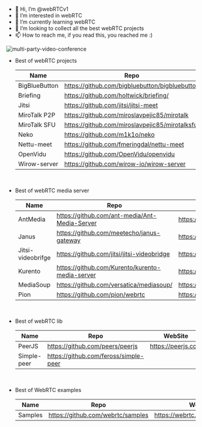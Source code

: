 <br/>

- 👋 Hi, I’m @webRTCv1
- 👀 I’m interested in webRTC
- 🌱 I’m currently learning webRTC
- 💞️ I’m looking to collect all the best webRTC projects
- 📫 How to reach me, if you read this, you reached me :)

![multi-party-video-conference](https://user-images.githubusercontent.com/104159437/164714607-48839e91-5551-4962-9187-3f2ad7d7259c.png)

- Best of webRTC projects

  |  Name  |  Repo  | WebSite  |
  |-----------------|--------------|-------------|
  | BigBlueButton | https://github.com/bigbluebutton/bigbluebutton | https://bigbluebutton.org/ |
  | Briefing | https://github.com/holtwick/briefing/ | https://brie.fi/ng |
  | Jitsi | https://github.com/jitsi/jitsi-meet | https://meet.jit.si |
  | MiroTalk P2P | https://github.com/miroslavpejic85/mirotalk | https://mirotalk.up.railway.app |
  | MiroTalk SFU | https://github.com/miroslavpejic85/mirotalksfu | https://sfu.mirotalk.org/ |
  | Neko | https://github.com/m1k1o/neko | https://neko.m1k1o.net/ |
  | Nettu-meet | https://github.com/fmeringdal/nettu-meet | https://meet.nettubooking.com/ |
  | OpenVidu | https://github.com/OpenVidu/openvidu | https://openvidu.io |
  | Wirow-server | https://github.com/wirow-io/wirow-server | https://wirow.io |

<br/>

- Best of webRTC media server

  |  Name  |  Repo  | WebSite  |
  |-----------------|--------------|-------------|
  | AntMedia | https://github.com/ant-media/Ant-Media-Server | https://antmedia.io |
  | Janus | https://github.com/meetecho/janus-gateway | https://janus.conf.meetecho.com/ |
  | Jitsi-videobrifge | https://github.com/jitsi/jitsi-videobridge | https://jitsi.org/jitsi-videobridge/ |
  | Kurento | https://github.com/Kurento/kurento-media-server | https://www.kurento.org |
  | MediaSoup | https://github.com/versatica/mediasoup/ | https://mediasoup.org/ |
  | Pion | https://github.com/pion/webrtc | https://pion.ly |

<br/>

- Best of webRTC lib

  |  Name  |  Repo  | WebSite  |
  |-----------------|--------------|-------------|
  | PeerJS | https://github.com/peers/peerjs | https://peerjs.com |
  | Simple-peer | https://github.com/feross/simple-peer |  |

<br/>

- Best of WebRTC examples

  |  Name  |  Repo  | WebSite  |
  |-----------------|--------------|-------------|
  | Samples | https://github.com/webrtc/samples | https://webrtc.github.io/samples/ |

<br/>

